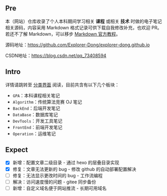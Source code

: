 ## Pre

本（网站）仓库收录了个人本科期间学习相关 **课程** 或相关 **技术** 时做的电子笔记相关源码，内容采用 Markdown 格式记录可供下载自我修改补充，也欢迎 PR。若还不了解 Markdown，可以移步 [Markdown 官方教程](https://markdown.com.cn/)。

源码地址：<https://github.com/Explorer-Dong/explorer-dong.github.io>

CSDN地址：<https://blog.csdn.net/qq_73408594>

## Intro

详情请跳转至 [分类界面](https://explorer-dong.github.io/categories/) 阅读，目前共含有以下几个板块：

- `GPA`：本科课程相关笔记
- `Algorithm`：传统算法竞赛 OJ 笔记
- `BackEnd`：后端开发笔记
- `DataBase`：数据库笔记
- `DevTools`：开发工具笔记
- `FrontEnd`：前端开发笔记
- `Operation`：运维笔记

## Expect

- [x] 新增：配置文章二级目录 - 通过 hexo 的层叠目录实现
- [x] 修复：文章无法更新的 bug - 修改 github 的自动部署配置解决
- [ ] 修复：无法显示更改时间的 bug - 工作流编程
- [ ] 解决：访问速度慢的问题 - gitee 同步备份
- [ ] 新增：自定义域名便于网站推流 - 长期可用域名
